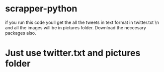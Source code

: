 # scrapper-python
if you run this code youll get the all the tweets in text format in twitter.txt \n
and all the images will be in pictures folder.
Download the neccesary packages also.
# Just use twitter.txt and pictures folder

